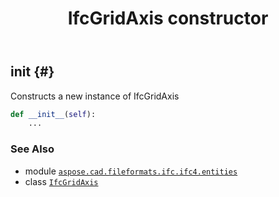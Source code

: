 ﻿---
title: IfcGridAxis constructor
second_title: Aspose.CAD for Python via .NET API References
description: 
type: docs
weight: 10
url: /python-net/aspose.cad.fileformats.ifc.ifc4.entities/ifcgridaxis/__init__/
is_root: false
---

## __init__ {#}

Constructs a new instance of IfcGridAxis



```python
def __init__(self):
    ...
```





### See Also
* module [`aspose.cad.fileformats.ifc.ifc4.entities`](../../)
* class [`IfcGridAxis`](/cad/python-net/aspose.cad.fileformats.ifc.ifc4.entities/ifcgridaxis)
